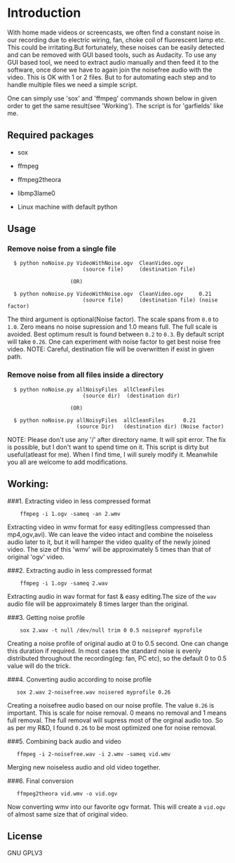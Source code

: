 Introduction
============
With home made videos or screencasts, we often find a constant noise in our recording due to electric wiring, fan, choke coil of fluorescent
lamp etc. This could be  irritating.But fortunately, these noises can be easily detected and can be removed with GUI based tools, such as 
Audacity.
To use any GUI based tool, we need to extract audio manually and then feed it to the software, once done we have to again join the noisefree
audio with the video. This is OK with 1 or 2 files. But to for automating each step and to handle multiple files we need a simple script.

One can simply use 'sox' and 'ffmpeg' commands shown below in given order to get the same result(see 'Working').
The script is for 'garfields' like me. 


Required packages
-----------------

 *  sox

 * ffmpeg

 * ffmpeg2theora

 * libmp3lame0

 * Linux machine with default python 



Usage
-----

### Remove noise from a single file

    
      $ python noNoise.py VideoWithNoise.ogv  CleanVideo.ogv
                            (source file)     (destination file)
                    
                        (OR)

      $ python noNoise.py VideoWithNoise.ogv  CleanVideo.ogv     0.21
                            (source file)     (destination file) (noise factor)  

   The third argument is optional(Noise factor). The scale spans from 
   `0.0` to `1.0`. Zero means no noise supression and 1.0 means full. The full
   scale is avoided. Best optimum result is found between `0.2` to `0.3`. By default
   script will take `0.26`. One can experiment with noise factor to get best noise
   free video. 
   NOTE: Careful, destination file will be overwritten if exist in given path.
   


### Remove noise from all files inside a directory

      
      $ python noNoise.py allNoisyFiles  allCleanFiles
                            (source dir)  (destination dir)

                        (OR)
                        
      $ python noNoise.py allNoisyFiles  allCleanFiles      0.21
                          (source Dir)   (destination dir) (Noise factor)

NOTE: Please don't use any '/' after directory name. It will spit error.
The fix is possible, but I don't want to spend time on it. This script is dirty
but useful(atleast for me). When I find time, I will surely modify it. Meanwhile
you all are welcome to add modifications.



Working:
-------
###1. Extracting video in less compressed format

        ffmpeg -i 1.ogv -sameq -an 2.wmv 
   
   Extracting video in wmv format for easy editing(less compressed
   than mp4,ogv,avi). We can leave the video intact and combine the
   noiseless audio later to it, but it will hamper the video quality
   of the newly joined video.
   The size of this 'wmv' will be approximately 5 times than that of
   original 'ogv' video.
   

###2. Extracting audio in less compressed format
   
        ffmpeg -i 1.ogv -sameq 2.wav
   
   Extracting audio in wav format for fast & easy editing.The size of the
   `wav` audio file will be approximately 8 times larger than the original.


###3. Getting noise profile
        
        sox 2.wav -t null /dev/null trim 0 0.5 noiseprof myprofile
   
   Creating a noise profile of original audio at 0 to 0.5 second.
   One can change this duration if required. In most cases the
   standard noise is evenly distributed throughout the recording(eg: 
   fan, PC etc), so the default 0 to 0.5 value will do the trick.

###4. Converting audio according to noise profile
    
       sox 2.wav 2-noisefree.wav noisered myprofile 0.26

   Creating a noisefree audio based on our noise profile. The value 
   `0.26` is important. This is scale for noise removal. 0 means no removal
   and 1 means full removal. The full removal will supress most of the
   orginal audio too. So as per my R&D, I found `0.26` to be most optimized
   one for noise removal.

   
###5. Combining back audio and video
   
       ffmpeg -i 2-noisefree.wav -i 2.wmv -sameq vid.wmv

   Merging new noiseless audio and old video together.


###6. Final conversion
       
       ffmpeg2theora vid.wmv -o vid.ogv

   Now converting wmv into our favorite ogv format. This will create a 
   `vid.ogv` of almost same size that of original video.


License
-------
GNU GPLV3
